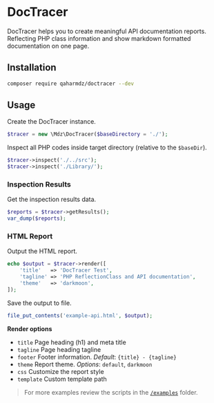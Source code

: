 DocTracer
==================

DocTracer helps you to create meaningful API documentation reports. 
Reflecting PHP class information and show markdown formatted documentation on one page.


Installation
------------

```bash
composer require qaharmdz/doctracer --dev
```

Usage
-----

Create the DocTracer instance.

```php
$tracer = new \Mdz\DocTracer($baseDirectory = './');
```

Inspect all PHP codes inside target directory (relative to the `$baseDir`).

```php
$tracer->inspect('./../src');
$tracer->inspect('./Library/');
```

### Inspection Results

Get the inspection results data.

```php
$reports = $tracer->getResults();
var_dump($reports);
```

### HTML Report

Output the HTML report.

```php
echo $output = $tracer->render([
    'title'   => 'DocTracer Test',
    'tagline' => 'PHP ReflectionClass and API documentation',
    'theme'   => 'darkmoon',
]);
```

Save the output to file.

```php
file_put_contents('example-api.html', $output);
```


**Render options**

- `title`      Page heading (h1) and meta title
- `tagline`    Page heading tagline
- `footer`     Footer information. _Default_: `{title} - {tagline}`
- `theme`      Report theme. _Options_: `default`, `darkmoon`
- `css`        Customize the report style
- `template`   Custom template path

> For more examples review the scripts in the [`/examples`](/examples) folder.
